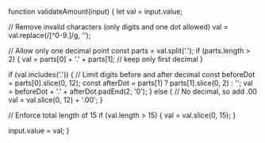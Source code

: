 function validateAmount(input) {
  let val = input.value;

  // Remove invalid characters (only digits and one dot allowed)
  val = val.replace(/[^0-9.]/g, '');

  // Allow only one decimal point
  const parts = val.split('.');
  if (parts.length > 2) {
    val = parts[0] + '.' + parts[1]; // keep only first decimal
  }

  if (val.includes('.')) {
    // Limit digits before and after decimal
    const beforeDot = parts[0].slice(0, 12);
    const afterDot = parts[1] ? parts[1].slice(0, 2) : '';
    val = beforeDot + '.' + afterDot.padEnd(2, '0');
  } else {
    // No decimal, so add .00
    val = val.slice(0, 12) + '.00';
  }

  // Enforce total length of 15
  if (val.length > 15) {
    val = val.slice(0, 15);
  }

  input.value = val;
}
